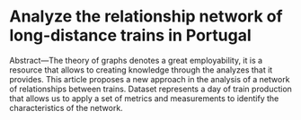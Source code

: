 # Analyze the relationship network of long-distance trains in Portugal

Abstract—The theory of graphs denotes a great employability, it is a resource that allows to creating knowledge through the analyzes that it provides. This article proposes a new approach in the analysis of a network of relationships between trains. Dataset represents a day of train production that allows us to apply a set of metrics and measurements to identify the characteristics of the network.

